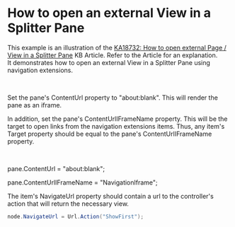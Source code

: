 # How to open an external View in a Splitter Pane


<p>This example is an illustration of the <a href="https://www.devexpress.com/Support/Center/p/KA18732">KA18732: How to open external Page / View in a Splitter Pane</a> KB Article. Refer to the Article for an explanation.<br />
It demonstrates how to open an external View in a Splitter Pane using navigation extensions.</p><br />
<p>Set the pane's ContentUrl property to "about:blank". This will render the pane as an iframe.</p><p>In addition, set the pane's ContentUrlIFrameName property. This will be the target to open links from the navigation extensions items. Thus, any item's Target property should be equal to the pane's ContentUrlIFrameName property.</p><br />
<p>pane.ContentUrl = "about:blank";</p><p>pane.ContentUrlIFrameName = "NavigationIframe"; </p><p>The item's NavigateUrl property should contain a url to the controller's action that will return the necessary view.</p>

```cs
node.NavigateUrl = Url.Action("ShowFirst");
```

<p> </p>

<br/>


